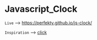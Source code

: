 # Javascript_Clock

`Live` --> https://perfekty.github.io/js-clock/

`Inspiration` -->  [click](https://steamcommunity.com/sharedfiles/filedetails/?id=922882758)

